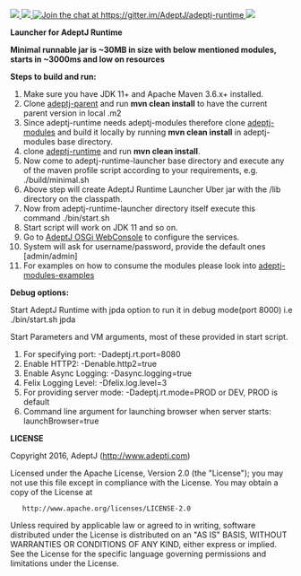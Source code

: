 <p>

  <a href="http://www.apache.org/licenses/LICENSE-2.0">
   <img src="https://img.shields.io/badge/license-Apache%202-blue.svg">  
  </a>

  <a href="https://docs.osgi.org/specification/#release-8">
   <img src="https://img.shields.io/badge/OSGi-R8-orange?style=flat">
  </a>

  <a href="https://gitter.im/AdeptJ/adeptj-runtime?utm_source=badge&amp;utm_medium=badge&amp;utm_campaign=pr-badge&amp;utm_content=badge">
    <img src="https://camo.githubusercontent.com/64af58db769a4ad81ae61fac30422b835f495326/68747470733a2f2f6261646765732e6769747465722e696d2f41646570744a2f61646570746a2d72756e74696d652e737667" alt="Join the chat at https://gitter.im/AdeptJ/adeptj-runtime" data-canonical-src="https://badges.gitter.im/AdeptJ/adeptj-runtime.svg" style="max-width:100%;">
  </a>

  <a href="https://twitter.com/_AdeptJ">
     <img src="https://img.shields.io/badge/twitter-AdeptJ-f08d1c.svg?style=social&style=flat"> 
  </a>

</p>

**Launcher for AdeptJ Runtime**

**Minimal runnable jar is ~30MB in size with below mentioned modules, starts in ~3000ms and low on resources**

**Steps to build and run:**

1. Make sure you have JDK 11+ and Apache Maven 3.6.x+ installed.
2. Clone [adeptj-parent](https://github.com/AdeptJ/adeptj-parent) and run **mvn clean install** to have the current parent version in local .m2
3. Since adeptj-runtime needs adeptj-modules therefore clone [adeptj-modules](https://github.com/AdeptJ/adeptj-modules) and build it locally by running **mvn clean install** in adeptj-modules base directory.
4. clone [adeptj-runtime](https://github.com/AdeptJ/adeptj-runtime) and run **mvn clean install**.
5. Now come to adeptj-runtime-launcher base directory and execute any of the maven profile script according to your requirements, e.g. ./build/minimal.sh
6. Above step will create AdeptJ Runtime Launcher Uber jar with the /lib directory on the classpath.
7. Now from adeptj-runtime-launcher directory itself execute this command ./bin/start.sh
8. Start script will work on JDK 11 and so on.
9. Go to [AdeptJ OSGi WebConsole](http://localhost:8080/system/console) to configure the services.
10. System will ask for username/password, provide the default ones [admin/admin]
11. For examples on how to consume the modules please look into [adeptj-modules-examples](https://github.com/AdeptJ/adeptj-modules-examples)

**Debug options:**

Start AdeptJ Runtime with jpda option to run it in debug mode(port 8000) i.e ./bin/start.sh jpda

Start Parameters and VM arguments, most of these provided in start script.

1. For specifying port: -Dadeptj.rt.port=8080
2. Enable HTTP2: -Denable.http2=true
3. Enable Async Logging: -Dasync.logging=true
4. Felix Logging Level: -Dfelix.log.level=3
5. For providing server mode: -Dadeptj.rt.mode=PROD or DEV, PROD is default
6. Command line argument for launching browser when server starts: launchBrowser=true

**LICENSE**

Copyright 2016, AdeptJ (http://www.adeptj.com)

Licensed under the Apache License, Version 2.0 (the "License");
you may not use this file except in compliance with the License.
You may obtain a copy of the License at

       http://www.apache.org/licenses/LICENSE-2.0

Unless required by applicable law or agreed to in writing, software
distributed under the License is distributed on an "AS IS" BASIS,
WITHOUT WARRANTIES OR CONDITIONS OF ANY KIND, either express or implied.
See the License for the specific language governing permissions and
limitations under the License.




